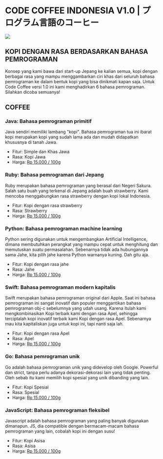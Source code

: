 # CODE COFFEE INDONESIA V1.0 | プログラム言語のコーヒー

![](.resources/main0.jpg)

## KOPI DENGAN RASA BERDASARKAN BAHASA PEMROGRAMAN

Konsep yang kami bawa dari start-up Jepang ke kalian semua, kopi dengan berbagai rasa yang mampu menggambarkan ciri khas dari seluruh bahasa pemrograman ke dalam bentuk kopi yang bisa dinikmati kapan saja. Untuk Code Coffee versi 1.0 ini kami menghadirkan 6 bahasa pemrograman. Silahkan dicoba semuanya!


## COFFEE

### Java: Bahasa pemrograman primitif

Java sendiri memiliki lambang "kopi". Bahasa pemrograman tua ini ibarat kopi merupakan kopi yang sudah lama ada dan mudah didapatkan khususnya di tanah Jawa.

- Fitur: Simple dan Khas Jawa
- Rasa: Kopi Jawa
- Harga: [Rp 15.000 / 100g](https://instagram.com/codecoffee_ind)

### Ruby: Bahasa pemrograman dari Jepang

Ruby merupakan bahasa pemrograman yang berasal dari Negeri Sakura. Salah satu buah yang terkenal di Jepang adalah buah strawberry. Kami mencoba menggabungkan rasa strawberry dengan kopi lokal Indonesia.

- Fitur: Kopi dengan rasa strawberry
- Rasa: Strawberry
- Harga: [Rp 15.000 / 100g](https://instagram.com/codecoffee_ind)

### Python: Bahasa pemrograman machine learning

Python sering digunakan untuk mengembangkan Artificial Intelligence, dimana membutuhkan perangkat yang mampu cepat untuk menghitung dan memutuskan suatu permasalahan. Sebenarnya tidak ada hubungannya sama Jahe, kita pilih jahe karena Python warnanya kuning. Dah gitu aja.

- Fitur: Kopi dengan rasa jahe
- Rasa: Jahe
- Harga: [Rp 15.000 / 100g](https://instagram.com/codecoffee_ind)

### Swift: Bahasa pemrograman modern kapitalis

Swift merupakan bahasa pemrograman original dari Apple. Saat ini bahasa pemrograman ini sangat inovatif dan populer menggantikan bahasa pemrograman obj-c sebelumnya yang udah usang. Karena itulah kami mengkombinasikan Kopi terbaik kami dengan rasa Apel, sehingga terciptalah kopi inovatif terbaik kami Kopi dengan rasa Apel. Sebenarnya mau kita kapitaliskan juga untuk kopi ini, tapi nanti saja lah.

- Fitur: Kopi dengan rasa Apel
- Rasa: Apel
- Harga: [Rp 15.000 / 100g](https://instagram.com/codecoffee_ind)

### Go: Bahasa pemrograman unik

Go adalah bahasa pemrograman unik yang didevelop oleh Google. Powerful dan strict, tanpa perlu adanya dekorasi-dekorasi lain yang tidak penting. Oleh sebab itu kami memilih kopi spesial yang unik dibanding yang lain.

- Fitur: Kopi Spesial
- Rasa: Spesial
- Harga: [Rp 15.000 / 100g](https://instagram.com/codecoffee_ind)

### JavaScript: Bahasa pemrograman fleksibel

Javascript adalah bahasa pemrograman yang paling banyak digunakan dimanapun. JS, dia compatible dengan bermacam-macam bahasa pemrograman yang lain, cobalah kopi ini dengan susu!

- Fitur: Kopi Asisa
- Rasa: Asisa
- Harga: [Rp 15.000 / 100g](https://instagram.com/codecoffee_ind)
